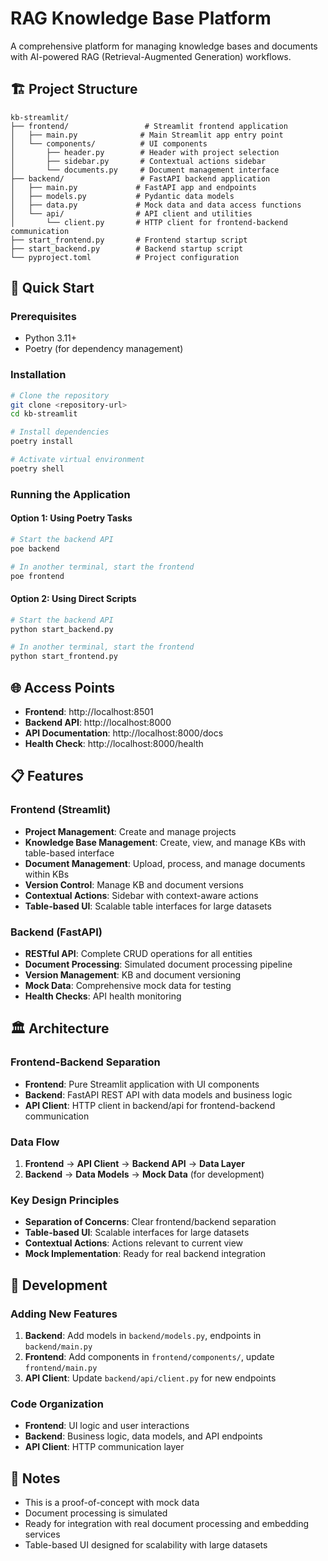 # RAG Knowledge Base Platform

A comprehensive platform for managing knowledge bases and documents with AI-powered RAG (Retrieval-Augmented Generation) workflows.

## 🏗️ Project Structure

```
kb-streamlit/
├── frontend/                 # Streamlit frontend application
│   ├── main.py              # Main Streamlit app entry point
│   └── components/          # UI components
│       ├── header.py        # Header with project selection
│       ├── sidebar.py       # Contextual actions sidebar
│       └── documents.py     # Document management interface
├── backend/                 # FastAPI backend application
│   ├── main.py             # FastAPI app and endpoints
│   ├── models.py           # Pydantic data models
│   ├── data.py             # Mock data and data access functions
│   └── api/                # API client and utilities
│       └── client.py       # HTTP client for frontend-backend communication
├── start_frontend.py       # Frontend startup script
├── start_backend.py        # Backend startup script
└── pyproject.toml          # Project configuration
```

## 🚀 Quick Start

### Prerequisites
- Python 3.11+
- Poetry (for dependency management)

### Installation
```bash
# Clone the repository
git clone <repository-url>
cd kb-streamlit

# Install dependencies
poetry install

# Activate virtual environment
poetry shell
```

### Running the Application

#### Option 1: Using Poetry Tasks
```bash
# Start the backend API
poe backend

# In another terminal, start the frontend
poe frontend
```

#### Option 2: Using Direct Scripts
```bash
# Start the backend API
python start_backend.py

# In another terminal, start the frontend
python start_frontend.py
```

## 🌐 Access Points

- **Frontend**: http://localhost:8501
- **Backend API**: http://localhost:8000
- **API Documentation**: http://localhost:8000/docs
- **Health Check**: http://localhost:8000/health

## 📋 Features

### Frontend (Streamlit)
- **Project Management**: Create and manage projects
- **Knowledge Base Management**: Create, view, and manage KBs with table-based interface
- **Document Management**: Upload, process, and manage documents within KBs
- **Version Control**: Manage KB and document versions
- **Contextual Actions**: Sidebar with context-aware actions
- **Table-based UI**: Scalable table interfaces for large datasets

### Backend (FastAPI)
- **RESTful API**: Complete CRUD operations for all entities
- **Document Processing**: Simulated document processing pipeline
- **Version Management**: KB and document versioning
- **Mock Data**: Comprehensive mock data for testing
- **Health Checks**: API health monitoring

## 🏛️ Architecture

### Frontend-Backend Separation
- **Frontend**: Pure Streamlit application with UI components
- **Backend**: FastAPI REST API with data models and business logic
- **API Client**: HTTP client in backend/api for frontend-backend communication

### Data Flow
1. **Frontend** → **API Client** → **Backend API** → **Data Layer**
2. **Backend** → **Data Models** → **Mock Data** (for development)

### Key Design Principles
- **Separation of Concerns**: Clear frontend/backend separation
- **Table-based UI**: Scalable interfaces for large datasets
- **Contextual Actions**: Actions relevant to current view
- **Mock Implementation**: Ready for real backend integration

## 🔧 Development

### Adding New Features
1. **Backend**: Add models in `backend/models.py`, endpoints in `backend/main.py`
2. **Frontend**: Add components in `frontend/components/`, update `frontend/main.py`
3. **API Client**: Update `backend/api/client.py` for new endpoints

### Code Organization
- **Frontend**: UI logic and user interactions
- **Backend**: Business logic, data models, and API endpoints
- **API Client**: HTTP communication layer

## 📝 Notes

- This is a proof-of-concept with mock data
- Document processing is simulated
- Ready for integration with real document processing and embedding services
- Table-based UI designed for scalability with large datasets 